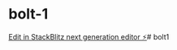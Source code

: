 # bolt-1

[Edit in StackBlitz next generation editor ⚡️](https://stackblitz.com/~/github.com/nikunj-kohli/bolt-1)# bolt1
